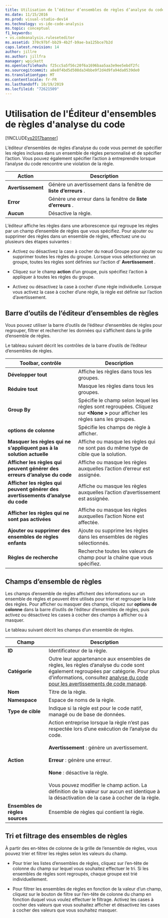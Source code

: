 ```yaml
---
title: Utilisation de l’éditeur d’ensembles de règles d’analyse du code | Microsoft Docs
ms.date: 11/15/2016
ms.prod: visual-studio-dev14
ms.technology: vs-ide-code-analysis
ms.topic: conceptual
f1_keywords:
- vs.codeanalysis.ruleseteditor
ms.assetid: 370c97bf-bb29-4b2f-b9ae-ba125bce7b2d
caps.latest.revision: 14
author: jillre
ms.author: jillfra
manager: wpickett
ms.openlocfilehash: f25cc5a5f56c20f6a1696baa5aa3e9ee5ebdf2fc
ms.sourcegitcommit: a8e8f4bd5d508da34bbe9f2d4d9fa94da0539de0
ms.translationtype: MT
ms.contentlocale: fr-FR
ms.lasthandoff: 10/19/2019
ms.locfileid: "72621509"
---
```

# <a name="working-in-the-code-analysis-rule-set-editor"></a>Utilisation de l'Éditeur d'ensembles de règles d'analyse du code
[!INCLUDE[vs2017banner](../includes/vs2017banner.md)]

L’éditeur d’ensembles de règles d’analyse du code vous permet de spécifier les règles incluses dans un ensemble de règles personnalisé et de spécifier l’action. Vous pouvez également spécifier l’action à entreprendre lorsque l’analyse du code rencontre une violation de la règle.

|Action|Description|
|------------|-----------------|
|**Avertissement**|Génère un avertissement dans la fenêtre de **liste d’erreurs** .|
|**Error**|Génère une erreur dans la fenêtre de **liste d’erreurs** .|
|**Aucun**|Désactive la règle.|

 L’éditeur affiche les règles dans une arborescence qui regroupe les règles par un champ d’ensemble de règles que vous spécifiez. Pour ajouter ou supprimer des règles dans un ensemble de règles, effectuez une ou plusieurs des étapes suivantes :

- Activez ou désactivez la case à cocher du nœud Groupe pour ajouter ou supprimer toutes les règles du groupe. Lorsque vous sélectionnez un groupe, toutes les règles sont définies sur l’action d' **Avertissement** .

- Cliquez sur le champ **action** d’un groupe, puis spécifiez l’action à appliquer à toutes les règles du groupe.

- Activez ou désactivez la case à cocher d’une règle individuelle. Lorsque vous activez la case à cocher d’une règle, la règle est définie sur l’action d’avertissement.

## <a name="rule-set-editor-toolbar"></a>Barre d’outils de l’éditeur d’ensembles de règles
 Vous pouvez utiliser la barre d’outils de l’éditeur d’ensembles de règles pour regrouper, filtrer et rechercher les données qui s’affichent dans la grille d’ensemble de règles.

 Le tableau suivant décrit les contrôles de la barre d’outils de l’éditeur d’ensembles de règles.

|Toolbar, contrôle|Description|
|---------------------|-----------------|
|**Développer tout**|Affiche les règles dans tous les groupes.|
|**Réduire tout**|Masque les règles dans tous les groupes.|
|**Group By**|Spécifie le champ selon lequel les règles sont regroupées. Cliquez sur **\<None >** pour afficher les règles sans les groupes.|
|**options de colonne**|Spécifie les champs de règle à afficher.|
|**Masquer les règles qui ne s’appliquent pas à la solution actuelle**|Affiche ou masque les règles qui ne sont pas du même type de cible que la solution.|
|**Afficher les règles qui peuvent générer des erreurs d’analyse du code**|Affiche ou masque les règles auxquelles l’action d’erreur est assignée.|
|**Afficher les règles qui peuvent générer des avertissements d’analyse du code**|Affiche ou masque les règles auxquelles l’action d’avertissement est assignée.|
|**Afficher les règles qui ne sont pas activées**|Affiche ou masque les règles auxquelles l’action None est affectée.|
|**Ajouter ou supprimer des ensembles de règles enfants**|Ajoute ou supprime les règles dans les ensembles de règles sélectionnés.|
|**Règles de recherche**|Recherche toutes les valeurs de champ pour la chaîne que vous spécifiez.|

## <a name="rule-set-fields"></a>Champs d’ensemble de règles
 Les champs d’ensemble de règles affichent des informations sur un ensemble de règles et peuvent être utilisés pour trier et regrouper la liste des règles. Pour afficher ou masquer des champs, cliquez sur **options de colonne** dans la barre d’outils de l’éditeur d’ensembles de règles, puis activez ou désactivez les cases à cocher des champs à afficher ou à masquer.

 Le tableau suivant décrit les champs d’un ensemble de règles.

|Champ|Description|
|-----------|-----------------|
|**ID**|Identificateur de la règle.|
|**Catégorie**|Outre leur appartenance aux ensembles de règles, les règles d’analyse du code sont également regroupées par catégorie. Pour plus d’informations, consultez [analyse du code pour les avertissements de code managé](../code-quality/code-analysis-for-managed-code-warnings.md).|
|**Nom**|Titre de la règle.|
|**Namespace**|Espace de noms de la règle.|
|**Type de cible**|Indique si la règle est pour le code natif, managé ou de base de données.|
|**Action**|Action entreprise lorsque la règle n’est pas respectée lors d’une exécution de l’analyse du code.<br /><br /> **Avertissement** : génère un avertissement.<br /><br /> **Erreur** : génère une erreur.<br /><br /> **None** : désactive la règle.<br /><br /> Vous pouvez modifier le champ action. La définition de la valeur sur aucun est identique à la désactivation de la case à cocher de la règle.|
|**Ensembles de règles sources**|Ensemble de règles qui contient la règle.|

## <a name="sorting-and-filtering-rule-sets"></a>Tri et filtrage des ensembles de règles
 À partir des en-têtes de colonne de la grille de l’ensemble de règles, vous pouvez trier et filtrer les règles selon les valeurs du champ.

- Pour trier les listes d’ensembles de règles, cliquez sur l’en-tête de colonne du champ sur lequel vous souhaitez effectuer le tri. Si les ensembles de règles sont regroupés, chaque groupe est trié individuellement.

- Pour filtrer les ensembles de règles en fonction de la valeur d’un champ, cliquez sur le bouton de filtre sur l’en-tête de colonne du champ en fonction duquel vous voulez effectuer le filtrage. Activez les cases à cocher des valeurs que vous souhaitez afficher et désactivez les cases à cocher des valeurs que vous souhaitez masquer.
